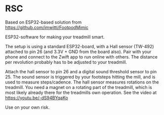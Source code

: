 # RSC
Based on ESP32-based solution from https://github.com/imwitti/FootpodMimic

ESP32-software for making your treadmill smart. 

The setup is using a standard ESP32-board, with a Hall sensor (TW-492) attached to pin 26 (and 3.3V + GND from the board also). Pair with your phone and connect to the Zwift app to run online with others. The distance per revolution probably has to be adjusted to your treadmill. 

Attach the hall sensor to pin 26 and a digital sound threshold sensor to pin 25. The sound sensor is triggered by your footsteps hitting the mill, and is used to measure steps/cadence. The hall sensor measures rotations on the treadmill. You need a magnet on a rotating part of the treadmill, which is most likely already there for the treadmills own operation. See the video at https://youtu.be/-dS94BYqaKo  

Use on your own risk. 
